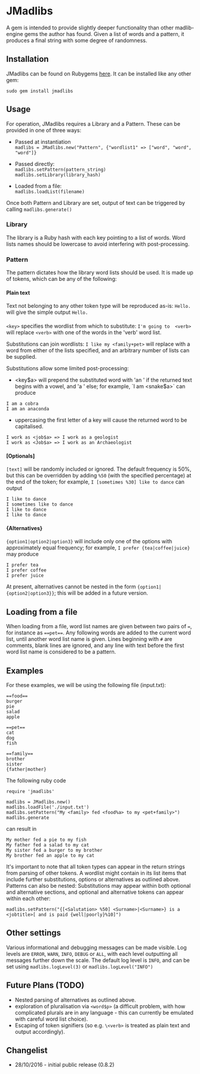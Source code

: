 # JMadlibs

A gem is intended to provide slightly deeper functionality than other
madlib-engine gems the author has found. Given a list of words and a pattern,
it produces a final string with some degree of randomness.

## Installation

JMadlibs can be found on Rubygems [here](https://rubygems.org/gems/jmadlibs/).
It can be installed like any other gem:

```
sudo gem install jmadlibs
```


## Usage

For operation, JMadlibs requires a Library and a Pattern.  These can be 
provided in one of three ways:

* Passed at instantiation  
  `madlibs = JMadlibs.new("Pattern", {"wordlist1" => ["word", "word", "word"]}`

* Passed directly:  
  `madlibs.setPattern(pattern_string)`  
`madlibs.setLibrary(library_hash)`

* Loaded from a file:  
  `madlibs.loadList(filename)`

Once both Pattern and Library are set, output of text can be triggered by calling
`madlibs.generate()`

### Library

The library is a Ruby hash with each key pointing to a list of words. Word 
lists names should be lowercase to avoid interfering with post-processing.

### Pattern

The pattern dictates how the library word lists should be used. It is made up 
of tokens, which can be any of the following:

#### Plain text

Text not belonging to any other token type will be reproduced as-is: `Hello.` 
will give the simple output `Hello.`

#### <Substitutions>

`<key>` specifies the wordlist from which to substitute: `I'm going to 
<verb>` will replace `<verb>` with one of the words in the 'verb' word list.

Substitutions can join wordlists: `I like my <family+pet>` will replace with 
a word from either of the lists specified, and an arbitrary number of lists 
can be supplied.

Substitutions allow some limited post-processing: 
* <key$a> will prepend the substituted word with 'an ' if the returned text 
  begins with a vowel, and 'a ' else; for example, `I am <snake$a>` can produce
```
I am a cobra
I am an anaconda
```
* uppercasing the first letter of a key will cause the returned word to be capitalised.  
```
I work as <job$a> => I work as a geologist
I work as <Job$a> => I work as an Archaeologist
```

#### [Optionals]

`[text]` will be randomly included or ignored. The default frequency is 50%, 
but this can be overridden by adding `%50` (with the specified percentage) at 
the end of the token; for example, `I [sometimes %30] like to dance` can output

```
I like to dance
I sometimes like to dance
I like to dance
I like to dance
```

#### {Alternatives}

`{option1|option2|option3}` will include only one of the options with 
approximately equal frequency; for example, `I prefer {tea|coffee|juice}` may produce

```
I prefer tea
I prefer coffee
I prefer juice
```

At present, alternatives cannot be nested in the form 
`{option1|{option2|option3}}`; this will be added in a future version.

## Loading from a file

When loading from a file, word list names are given between two pairs of `=`, for instance as `==pet==`. Any following words are added to the current word list, until another word list name is given.  Lines beginning with `#` are comments, blank lines are ignored, and any line with text before the first word list name is considered to be a pattern.

## Examples

For these examples, we will be using the following file (input.txt):
```
==food==
burger
pie
salad
apple

==pet==
cat
dog
fish

==family==
brother
sister
{father|mother}

```
The following ruby code
```
require 'jmadlibs'

madlibs = JMadlibs.new()
madlibs.loadFile('./input.txt')
madlibs.setPattern("My <family> fed <food%a> to my <pet+family>")
madlibs.generate
```

can result in

```
My mother fed a pie to my fish
My father fed a salad to my cat
My sister fed a burger to my brother
My brother fed an apple to my cat
```

It's important to note that all token types can appear in the return strings from
parsing of other tokens. A wordlist might contain in its list items that include
further substitutions, options or alternatives as outlined above.  Patterns can also be nested: Substitutions may appear within both optional and alternative sections, and optional and alternative tokens can appear within each other:

```
madlibs.setPattern("{[<Salutation> %50] <Surname>|<Surname>} is a <jobtitle>[ and is paid {well|poorly}%10]")
```

## Other settings

Various informational and debugging messages can be made visible. Log levels 
are `ERROR`, `WARN`, `INFO`, `DEBUG` or `ALL`, with each level outputting all 
messages further down the scale.  The default log level is `INFO`, and can be
set using `madlibs.logLevel(3)` or `madlibs.logLevel("INFO")`


## Future Plans (TODO)

* Nested parsing of alternatives as outlined above.
* exploration of pluralisation via `<word$p>` (a difficult problem, with how complicated
  plurals are in any language - this can currently be emulated with careful word list
  choice).
* Escaping of token signifiers (so e.g. `\<verb>` is treated as plain text and 
  output accordingly).

## Changelist

* 28/10/2016 - initial public release (0.8.2)
